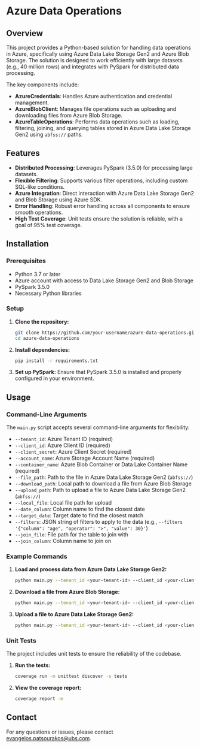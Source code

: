 # Azure Data Operations

## Overview

This project provides a Python-based solution for handling data operations in Azure, specifically using Azure Data Lake Storage Gen2 and Azure Blob Storage. The solution is designed to work efficiently with large datasets (e.g., 40 million rows) and integrates with PySpark for distributed data processing.

The key components include:
- **AzureCredentials**: Handles Azure authentication and credential management.
- **AzureBlobClient**: Manages file operations such as uploading and downloading files from Azure Blob Storage.
- **AzureTableOperations**: Performs data operations such as loading, filtering, joining, and querying tables stored in Azure Data Lake Storage Gen2 using `abfss://` paths.

## Features

- **Distributed Processing**: Leverages PySpark (3.5.0) for processing large datasets.
- **Flexible Filtering**: Supports various filter operations, including custom SQL-like conditions.
- **Azure Integration**: Direct interaction with Azure Data Lake Storage Gen2 and Blob Storage using Azure SDK.
- **Error Handling**: Robust error handling across all components to ensure smooth operations.
- **High Test Coverage**: Unit tests ensure the solution is reliable, with a goal of 95% test coverage.

## Installation

### Prerequisites

- Python 3.7 or later
- Azure account with access to Data Lake Storage Gen2 and Blob Storage
- PySpark 3.5.0
- Necessary Python libraries

### Setup

1. **Clone the repository:**
   ```bash
   git clone https://github.com/your-username/azure-data-operations.git
   cd azure-data-operations
   ```

2. **Install dependencies:**
   ```bash
   pip install -r requirements.txt
   ```

3. **Set up PySpark:**
   Ensure that PySpark 3.5.0 is installed and properly configured in your environment.

## Usage

### Command-Line Arguments

The `main.py` script accepts several command-line arguments for flexibility:

- `--tenant_id`: Azure Tenant ID (required)
- `--client_id`: Azure Client ID (required)
- `--client_secret`: Azure Client Secret (required)
- `--account_name`: Azure Storage Account Name (required)
- `--container_name`: Azure Blob Container or Data Lake Container Name (required)
- `--file_path`: Path to the file in Azure Data Lake Storage Gen2 (`abfss://`)
- `--download_path`: Local path to download a file from Azure Blob Storage
- `--upload_path`: Path to upload a file to Azure Data Lake Storage Gen2 (`abfss://`)
- `--local_file`: Local file path for upload
- `--date_column`: Column name to find the closest date
- `--target_date`: Target date to find the closest match
- `--filters`: JSON string of filters to apply to the data (e.g., `--filters '{"column": "age", "operator": ">", "value": 30}'`)
- `--join_file`: File path for the table to join with
- `--join_column`: Column name to join on

### Example Commands

1. **Load and process data from Azure Data Lake Storage Gen2:**
   ```bash
   python main.py --tenant_id <your-tenant-id> --client_id <your-client-id> --client_secret <your-client-secret> --account_name <your-account-name> --container_name <your-container-name> --file_path "path/to/your/file.csv" --date_column "date" --target_date "2024-01-01" --filters '{"column": "age", "operator": ">", "value": 30}'
   ```

2. **Download a file from Azure Blob Storage:**
   ```bash
   python main.py --tenant_id <your-tenant-id> --client_id <your-client-id> --client_secret <your-client-secret> --account_name <your-account-name> --container_name <your-container-name> --download_path "local/download/path" --file_path "path/in/blob/storage/file.csv"
   ```

3. **Upload a file to Azure Data Lake Storage Gen2:**
   ```bash
   python main.py --tenant_id <your-tenant-id> --client_id <your-client-id> --client_secret <your-client-secret> --account_name <your-account-name> --upload_path "path/in/datalake/file.csv" --local_file "local/file/path.csv"
   ```

### Unit Tests

The project includes unit tests to ensure the reliability of the codebase.

1. **Run the tests:**
   ```bash
   coverage run -m unittest discover -s tests
   ```

2. **View the coverage report:**
   ```bash
   coverage report -m
   ```

## Contact

For any questions or issues, please contact [evangelos.patsourakos@ubs.com](evangelos.patsourakos@ubs.com).
